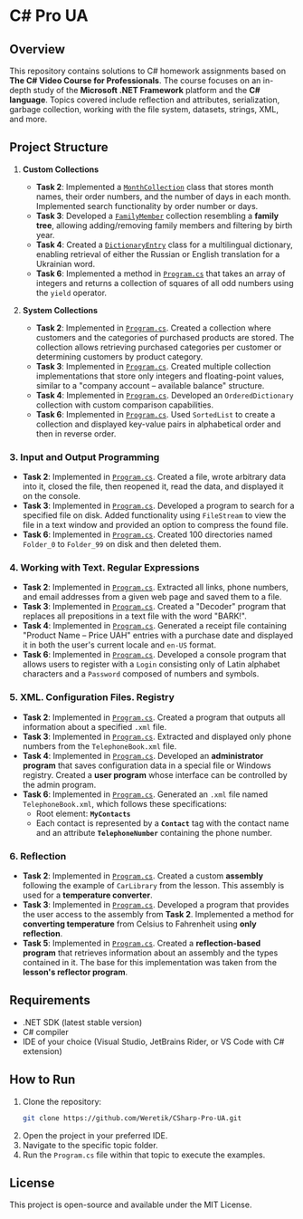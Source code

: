 # C# Pro UA

## Overview

This repository contains solutions to C# homework assignments based on **The C# Video Course for Professionals**. The course focuses on an in-depth study of the **Microsoft .NET Framework** platform and the **C# language**. Topics covered include reflection and attributes, serialization, garbage collection, working with the file system, datasets, strings, XML, and more.

## Project Structure

1. **Custom Collections**  
   - **Task 2**: Implemented a [`MonthCollection`](./1.%20Custom%20collections/MonthCollection.cs) class that stores month names, their order numbers, and the number of days in each month. Implemented search functionality by order number or days.
   - **Task 3**: Developed a [`FamilyMember`](./1.%20Custom%20collections/FamilyMember.cs) collection resembling a **family tree**, allowing adding/removing family members and filtering by birth year.
   - **Task 4**: Created a [`DictionaryEntry`](./1.%20Custom%20collections/DictionaryEntry.cs) class for a multilingual dictionary, enabling retrieval of either the Russian or English translation for a Ukrainian word.
   - **Task 6**: Implemented a method in [`Program.cs`](./1.%20Custom%20collections/Program.cs) that takes an array of integers and returns a collection of squares of all odd numbers using the `yield` operator.

2. **System Collections**  
   - **Task 2**: Implemented in [`Program.cs`](./2.%20System%20collections/Program.cs). Created a collection where customers and the categories of purchased products are stored. The collection allows retrieving purchased categories per customer or determining customers by product category.
   - **Task 3**: Implemented in [`Program.cs`](./2.%20System%20collections/Program.cs). Created multiple collection implementations that store only integers and floating-point values, similar to a "company account – available balance" structure.
   - **Task 4**: Implemented in [`Program.cs`](./2.%20System%20collections/Program.cs). Developed an `OrderedDictionary` collection with custom comparison capabilities.
   - **Task 6**: Implemented in [`Program.cs`](./2.%20System%20collections/Program.cs). Used `SortedList` to create a collection and displayed key-value pairs in alphabetical order and then in reverse order.

### 3. **Input and Output Programming**  
   - **Task 2**: Implemented in [`Program.cs`](./3.%20Input%20and%20Output%20Programming/Program.cs). Created a file, wrote arbitrary data into it, closed the file, then reopened it, read the data, and displayed it on the console.
   - **Task 3**: Implemented in [`Program.cs`](./3.%20Input%20and%20Output%20Programming/Program.cs). Developed a program to search for a specified file on disk. Added functionality using `FileStream` to view the file in a text window and provided an option to compress the found file.
   - **Task 6**: Implemented in [`Program.cs`](./3.%20Input%20and%20Output%20Programming/Program.cs). Created 100 directories named `Folder_0` to `Folder_99` on disk and then deleted them.


### 4. Working with Text. Regular Expressions  
- **Task 2**: Implemented in [`Program.cs`](./4.%20Working%20with%20text.%20Regular%20expressions/Program.cs). Extracted all links, phone numbers, and email addresses from a given web page and saved them to a file.  
- **Task 3**: Implemented in [`Program.cs`](./4.%20Working%20with%20text.%20Regular%20expressions/Program.cs). Created a "Decoder" program that replaces all prepositions in a text file with the word "BARK!".  
- **Task 4**: Implemented in [`Program.cs`](./4.%20Working%20with%20text.%20Regular%20expressions/Program.cs). Generated a receipt file containing "Product Name – Price UAH" entries with a purchase date and displayed it in both the user's current locale and `en-US` format.  
- **Task 6**: Implemented in [`Program.cs`](./4.%20Working%20with%20text.%20Regular%20expressions/Program.cs). Developed a console program that allows users to register with a `Login` consisting only of Latin alphabet characters and a `Password` composed of numbers and symbols.  

### 5. XML. Configuration Files. Registry  
- **Task 2**: Implemented in [`Program.cs`](./5.%20XML.%20Configuration%20files.%20Registry/Program.cs). Created a program that outputs all information about a specified `.xml` file.  
- **Task 3**: Implemented in [`Program.cs`](./5.%20XML.%20Configuration%20files.%20Registry/Program.cs). Extracted and displayed only phone numbers from the `TelephoneBook.xml` file.  
- **Task 4**: Implemented in [`Program.cs`](./5.%20XML.%20Configuration%20files.%20Registry/Program.cs). Developed an **administrator program** that saves configuration data in a special file or Windows registry. Created a **user program** whose interface can be controlled by the admin program.  
- **Task 6**: Implemented in [`Program.cs`](./5.%20XML.%20Configuration%20files.%20Registry/Program.cs). Generated an `.xml` file named `TelephoneBook.xml`, which follows these specifications:  
   - Root element: **`MyContacts`**  
   - Each contact is represented by a **`Contact`** tag with the contact name and an attribute **`TelephoneNumber`** containing the phone number.  

### 6. Reflection  
- **Task 2**: Implemented in [`Program.cs`](./6.%20Reflection/Program.cs). Created a custom **assembly** following the example of `CarLibrary` from the lesson. This assembly is used for a **temperature converter**.  
- **Task 3**: Implemented in [`Program.cs`](./6.%20Reflection/Program.cs). Developed a program that provides the user access to the assembly from **Task 2**. Implemented a method for **converting temperature** from Celsius to Fahrenheit using **only reflection**.  
- **Task 5**: Implemented in [`Program.cs`](./6.%20Reflection/Program.cs). Created a **reflection-based program** that retrieves information about an assembly and the types contained in it. The base for this implementation was taken from the **lesson's reflector program**.  


## Requirements

- .NET SDK (latest stable version)
- C# compiler
- IDE of your choice (Visual Studio, JetBrains Rider, or VS Code with C# extension)

## How to Run

1. Clone the repository:
   ```bash
   git clone https://github.com/Weretik/CSharp-Pro-UA.git
   ```
2. Open the project in your preferred IDE.
3. Navigate to the specific topic folder.
4. Run the `Program.cs` file within that topic to execute the examples.

## License

This project is open-source and available under the MIT License.